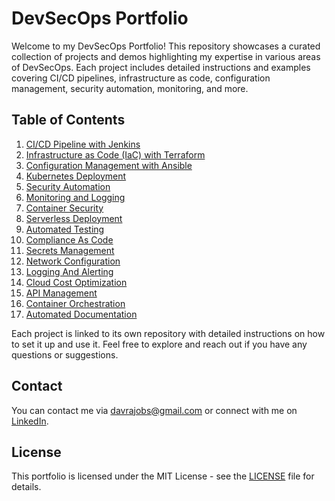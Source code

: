 # DevSecOps Portfolio

Welcome to my DevSecOps Portfolio! This repository showcases a curated collection of projects and demos highlighting my expertise in various areas of DevSecOps. Each project includes detailed instructions and examples covering CI/CD pipelines, infrastructure as code, configuration management, security automation, monitoring, and more.

## Table of Contents

1. [CI/CD Pipeline with Jenkins](https://github.com/DevJavOps/ci-cd-with-jenkins.git)
2. [Infrastructure as Code (IaC) with Terraform](https://github.com/davraops/terraform-iac)
3. [Configuration Management with Ansible](https://github.com/davraops/ansible-config)
4. [Kubernetes Deployment](https://github.com/davraops/k8s-microservices-deployment)
5. [Security Automation](https://github.com/davraops/security-automation-demo)
6. [Monitoring and Logging](https://github.com/davraops/monitoring-logging-demo)
7. [Container Security](https://github.com/davraops/container-security)
8. [Serverless Deployment](https://github.com/davraops/serverless-app)
9. [Automated Testing](https://github.com/davraops/automated-testing)
10. [Compliance As Code](https://github.com/davraops/compliance-as-code)
11. [Secrets Management](https://github.com/davraops/secrets-management)
12. [Network Configuration](https://github.com/davraops/network-configuration)
13. [Logging And Alerting](https://github.com/davraops/logging-and-alerting)
14. [Cloud Cost Optimization](https://github.com/davraops/cloud-cost-optimization)
15. [API Management](https://github.com/davraops/api-management)
16. [Container Orchestration](https://github.com/davraops/container-orchestration)
17. [Automated Documentation](https://github.com/davraops/automated-documentation)

Each project is linked to its own repository with detailed instructions on how to set it up and use it. Feel free to explore and reach out if you have any questions or suggestions.

## Contact

You can contact me via [davrajobs@gmail.com](mailto:davrajobs@gmail.com) or connect with me on [LinkedIn](https://www.linkedin.com/in/avellarafael).

## License

This portfolio is licensed under the MIT License - see the [LICENSE](LICENSE) file for details.
